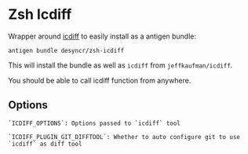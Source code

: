 # Zsh Icdiff

Wrapper around [icdiff](https://github.com/jeffkaufman/icdiff) to easily install as a antigen bundle:

    antigen bundle desyncr/zsh-icdiff

This will install the bundle as well as `icdiff` from `jeffkaufman/icdiff`.

You should be able to call icdiff function from anywhere.

## Options

    `ICDIFF_OPTIONS`: Options passed to `icdiff` tool

    `ICDIFF_PLUGIN_GIT_DIFFTOOL`: Whether to auto configure git to use `icdiff` as diff tool
